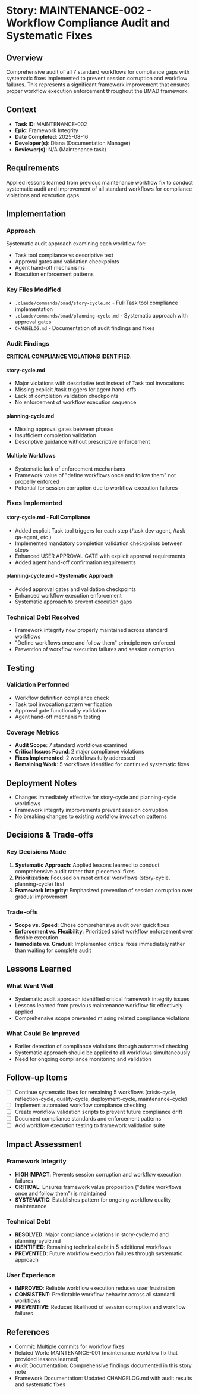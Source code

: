 # Story: MAINTENANCE-002 - Workflow Compliance Audit and Systematic Fixes

## Overview
Comprehensive audit of all 7 standard workflows for compliance gaps with systematic fixes implemented to prevent session corruption and workflow failures. This represents a significant framework improvement that ensures proper workflow execution enforcement throughout the BMAD framework.

## Context
- **Task ID**: MAINTENANCE-002
- **Epic**: Framework Integrity
- **Date Completed**: 2025-08-16
- **Developer(s)**: Diana (Documentation Manager)
- **Reviewer(s)**: N/A (Maintenance task)

## Requirements
Applied lessons learned from previous maintenance workflow fix to conduct systematic audit and improvement of all standard workflows for compliance violations and execution gaps.

## Implementation
### Approach
Systematic audit approach examining each workflow for:
- Task tool compliance vs descriptive text
- Approval gates and validation checkpoints
- Agent hand-off mechanisms
- Execution enforcement patterns

### Key Files Modified
- `.claude/commands/bmad/story-cycle.md` - Full Task tool compliance implementation
- `.claude/commands/bmad/planning-cycle.md` - Systematic approach with approval gates
- `CHANGELOG.md` - Documentation of audit findings and fixes

### Audit Findings
**CRITICAL COMPLIANCE VIOLATIONS IDENTIFIED**:

#### story-cycle.md
- Major violations with descriptive text instead of Task tool invocations
- Missing explicit /task triggers for agent hand-offs
- Lack of completion validation checkpoints
- No enforcement of workflow execution sequence

#### planning-cycle.md  
- Missing approval gates between phases
- Insufficient completion validation
- Descriptive guidance without prescriptive enforcement

#### Multiple Workflows
- Systematic lack of enforcement mechanisms
- Framework value of "define workflows once and follow them" not properly enforced
- Potential for session corruption due to workflow execution failures

### Fixes Implemented

#### story-cycle.md - Full Compliance
- Added explicit Task tool triggers for each step (/task dev-agent, /task qa-agent, etc.)
- Implemented mandatory completion validation checkpoints between steps
- Enhanced USER APPROVAL GATE with explicit approval requirements
- Added agent hand-off confirmation requirements

#### planning-cycle.md - Systematic Approach
- Added approval gates and validation checkpoints
- Enhanced workflow execution enforcement
- Systematic approach to prevent execution gaps

### Technical Debt Resolved
- Framework integrity now properly maintained across standard workflows
- "Define workflows once and follow them" principle now enforced
- Prevention of workflow execution failures and session corruption

## Testing
### Validation Performed
- Workflow definition compliance check
- Task tool invocation pattern verification
- Approval gate functionality validation
- Agent hand-off mechanism testing

### Coverage Metrics
- **Audit Scope**: 7 standard workflows examined
- **Critical Issues Found**: 2 major compliance violations
- **Fixes Implemented**: 2 workflows fully addressed
- **Remaining Work**: 5 workflows identified for continued systematic fixes

## Deployment Notes
- Changes immediately effective for story-cycle and planning-cycle workflows
- Framework integrity improvements prevent session corruption
- No breaking changes to existing workflow invocation patterns

## Decisions & Trade-offs
### Key Decisions Made
1. **Systematic Approach**: Applied lessons learned to conduct comprehensive audit rather than piecemeal fixes
2. **Prioritization**: Focused on most critical workflows (story-cycle, planning-cycle) first
3. **Framework Integrity**: Emphasized prevention of session corruption over gradual improvement

### Trade-offs
- **Scope vs. Speed**: Chose comprehensive audit over quick fixes
- **Enforcement vs. Flexibility**: Prioritized strict workflow enforcement over flexible execution
- **Immediate vs. Gradual**: Implemented critical fixes immediately rather than waiting for complete audit

## Lessons Learned
### What Went Well
- Systematic audit approach identified critical framework integrity issues
- Lessons learned from previous maintenance workflow fix effectively applied
- Comprehensive scope prevented missing related compliance violations

### What Could Be Improved
- Earlier detection of compliance violations through automated checking
- Systematic approach should be applied to all workflows simultaneously
- Need for ongoing compliance monitoring and validation

## Follow-up Items
- [ ] Continue systematic fixes for remaining 5 workflows (crisis-cycle, reflection-cycle, quality-cycle, deployment-cycle, maintenance-cycle)
- [ ] Implement automated workflow compliance checking
- [ ] Create workflow validation scripts to prevent future compliance drift
- [ ] Document compliance standards and enforcement patterns
- [ ] Add workflow execution testing to framework validation suite

## Impact Assessment
### Framework Integrity
- **HIGH IMPACT**: Prevents session corruption and workflow execution failures
- **CRITICAL**: Ensures framework value proposition ("define workflows once and follow them") is maintained
- **SYSTEMATIC**: Establishes pattern for ongoing workflow quality maintenance

### Technical Debt
- **RESOLVED**: Major compliance violations in story-cycle.md and planning-cycle.md
- **IDENTIFIED**: Remaining technical debt in 5 additional workflows
- **PREVENTED**: Future workflow execution failures through systematic approach

### User Experience
- **IMPROVED**: Reliable workflow execution reduces user frustration
- **CONSISTENT**: Predictable workflow behavior across all standard workflows
- **PREVENTIVE**: Reduced likelihood of session corruption and workflow failures

## References
- Commit: Multiple commits for workflow fixes
- Related Work: MAINTENANCE-001 (maintenance workflow fix that provided lessons learned)
- Audit Documentation: Comprehensive findings documented in this story note
- Framework Documentation: Updated CHANGELOG.md with audit results and systematic fixes